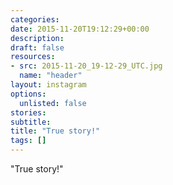 ```yaml
---
categories:
date: 2015-11-20T19:12:29+00:00
description:
draft: false
resources:
- src: 2015-11-20_19-12-29_UTC.jpg
  name: "header"
layout: instagram
options:
  unlisted: false
stories:
subtitle:
title: "True story!"
tags: []
---
```


"True story!"
